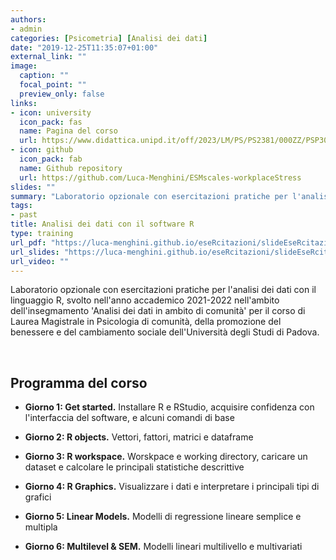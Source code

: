 ```yaml
---
authors:
- admin
categories: [Psicometria] [Analisi dei dati]
date: "2019-12-25T11:35:07+01:00"
external_link: ""
image:
  caption: ""
  focal_point: ""
  preview_only: false
links:
- icon: university
  icon_pack: fas
  name: Pagina del corso
  url: https://www.didattica.unipd.it/off/2023/LM/PS/PS2381/000ZZ/PSP3050667/N0
- icon: github
  icon_pack: fab
  name: Github repository
  url: https://github.com/Luca-Menghini/ESMscales-workplaceStress
slides: ""
summary: "Laboratorio opzionale con esercitazioni pratiche per l'analisi dei dati con il linguaggio R, svolto nell'anno accademico 2021-2022 nell'ambito dell'insegmamento 'Analisi dei dati in ambito di comunità' per il corso di Laurea Magistrale in Psicologia di comunità, della promozione del benessere e del cambiamento sociale dell'Università degli Studi di Padova"
tags:
- past
title: Analisi dei dati con il software R
type: training
url_pdf: "https://luca-menghini.github.io/eseRcitazioni/slideEseRcitazioni.pdf"
url_slides: "https://luca-menghini.github.io/eseRcitazioni/slideEseRcitazioni.pdf"
url_video: ""
---
```


Laboratorio opzionale con esercitazioni pratiche per l'analisi dei dati con il linguaggio R, svolto nell'anno accademico 2021-2022 nell'ambito dell'insegmamento 'Analisi dei dati in ambito di comunità' per il corso di Laurea Magistrale in Psicologia di comunità, della promozione del benessere e del cambiamento sociale dell'Università degli Studi di Padova.

<br>

## Programma del corso

- **Giorno 1: Get started.** Installare R e RStudio, acquisire confidenza con l'interfaccia del software, e alcuni comandi di base

- **Giorno 2: R objects.** Vettori, fattori, matrici e dataframe

- **Giorno 3: R workspace.** Worskpace e working directory, caricare un dataset e calcolare le principali statistiche descrittive

- **Giorno 4: R Graphics.** Visualizzare i dati e interpretare i principali tipi di grafici

- **Giorno 5: Linear Models.** Modelli di regressione lineare semplice e multipla

- **Giorno 6: Multilevel & SEM.** Modelli lineari multilivello e multivariati